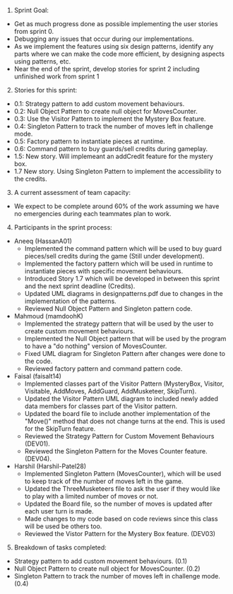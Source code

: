 1) Sprint Goal:
  - Get as much progress done as possible implementing the user stories from sprint 0.
  - Debugging any issues that occur during our implementations.
  - As we implement the features using six design patterns, identify any parts where we can make the code more efficient, by designing aspects using patterns, etc.
  - Near the end of the sprint, develop stories for sprint 2 including unfinished work from sprint 1
  
2) Stories for this sprint:
  - 0.1: Strategy pattern to add custom movement behaviours.
  - 0.2: Null Object Pattern to create null object for MovesCounter.
  - 0.3: Use the Visitor Pattern to implement the Mystery Box feature. 
  - 0.4: Singleton Pattern to track the number of moves left in challenge mode.
  - 0.5: Factory pattern to instantiate pieces at runtime.
  - 0.6: Command pattern to buy guards/sell credits during gameplay.
  - 1.5: New story. Will implemeant an addCredit feature for the mystery box.
  - 1.7 New story. Using Singleton Pattern to implement the accessibility to the credits.

3) A current assessment of team capacity: 
  - We expect to be complete around 60% of the work assuming we have no emergencies during each teammates plan to work.
  
4) Participants in the sprint process:
  - Aneeq (HassanA01)
    - Implemented the command pattern which will be used to buy guard pieces/sell credits during the game (Still under development).
    - Implemented the factory pattern which will be used in runtime to instantiate pieces with specific movement behaviours.
    - Introduced Story 1.7 which will be developed in between this sprint and the next sprint deadline (Credits).
    - Updated UML diagrams in designpatterns.pdf due to changes in the implementation of the patterns.
    - Reviewed Null Object Pattern and Singleton pattern code.
  - Mahmoud (mamdoohK)
    - Implemented the strategy pattern that will be used by the user to create custom movement behaviours.
    - Implemented the Null Object pattern that will be used by the program to have a "do nothing" version of MovesCounter.
    - Fixed UML diagram for Singleton Pattern after changes were done to the code.
    - Reviewed factory pattern and command pattern code.
  - Faisal (faisalt14)
    - Implemented classes part of the Visitor Pattern (MysteryBox, Visitor, Visitable, AddMoves, AddGuard, AddMusketeer, SkipTurn). 
    - Updated the Visitor Pattern UML diagram to included newly added data members for classes part of the Visitor pattern. 
    - Updated the board file to include another implementation of the "Move()" method that does not change turns at the end. This is used for the SkipTurn feature. 
    - Reviewed the Strategy Pattern for Custom Movement Behaviours (DEV01). 
    - Reviewed the Singleton Pattern for the Moves Counter feature. (DEV04). 
  - Harshil (Harshil-Patel28)
    - Implemented Singleton Pattern (MovesCounter), which will be used to keep track of the number of moves left in the game.
    - Updated the ThreeMusketeers file to ask the user if they would like to play with a limited number of moves or not.
    - Updated the Board file, so the number of moves is updated after each user turn is made.
    - Made changes to my code based on code reviews since this class will be used be others too.
    - Reviewed the Vistor Pattern for the Mystery Box feature. (DEV03)
5)  Breakdown of tasks completed:
  - Strategy pattern to add custom movement behaviours. (0.1) 
  - Null Object Pattern to create null object for MovesCounter. (0.2) 
  - Singleton Pattern to track the number of moves left in challenge mode. (0.4)
